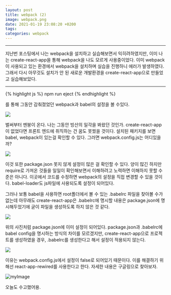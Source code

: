 ```yaml
---
layout: post
title: webpack (2)
image: webpack.png
date: 2021-01-19 23:08:20 +0200
tags:
categories: webpack
---
```


***

지난번 포스팅에서 나는 webpack을 설치하고 실습해보면서 익히려하였지만, 이미 나는 create-react-app을 통해 webpack을 나도 모르게 사용중이었다. 이미 webpack이 사용되고 있는 환경에서 webpack을 설치하며 실습을 진행하니 에러가 발생하였다. 그래서 다시 아무것도 설치가 안 된 새로운 개발환경을 create-react-app으로 만들었고 실습해보았다.

***

{% highlight js %}
    npm run eject
{% endhighlight %}

를 통해 그동안 감춰졌었던 webpack과 babel의 설정을 볼 수있다.

![]({{site.baseurl}}/images/webpack2.JPG)

벌써부터 멘붕이 온다. 나는 그동안 빙산의 일각을 봐왔던 것인가. create-react-app이 없었다면 프론트 엔드에 취직하는 건 꿈도 못꿨을 것이다. 설치된 패키지를 보면 babel, webpack이 있는걸 확인할 수 있다. 그러면 webpack.config.js는 어디있을까?

![]({{site.baseurl}}/images/webpack3.JPG)

이것 또한 package.json 못지 않게 설정이 많은 걸 확인할 수 있다. 양이 많긴 하지만 require로 가져온 것들을 일일이 확인해보면서 이해하려고 노력하면 이해하지 못할 수준은 아니다. 이곳에서 코드를 수정하면 webpack의 설정을 직접 변경할 수 있을 것이다. babel-loader도 js파일에 사용되도록 설정이 되어있다. 

그러나 보통 babel을 사용하면 root폴더에서 볼 수 있는 .babelrc 파일을 찾아볼 수가 없는데 아무래도 create-react-app은 .babelrc에 명시할 내용은 package.json에 명시해두었기에 굳이 파일을 생성하도록 하지 않은 것 같다.

![]({{site.baseurl}}/images/webpack4.JPG)

위의 사진처럼 package.json에 이미 설정이 되어있다. package.json과 .babelrc에 babel config을 명시하는 방식의 차이를 모르겠지만, create-react-app으로 프로젝트를 생성하였을 경우, .babelrc를 생성한다고 해서 설정이 적용되지 않는다.


![]({{site.baseurl}}/images/webpack5.JPG)

이유는 webpack.config.js에서 설정이 false로 되어있기 때문이다. 이를 해결하기 위해선 react-app-rewired를 사용한다고 한다. 자세한 내용은 구글링으로 찾아보자. 

![myImage](https://media.giphy.com/media/XreQmk7ETCak0/giphy.gif)


오늘도 수고했어용.


